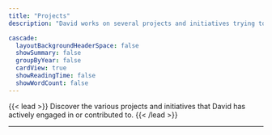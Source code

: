 ```yaml
---
title: "Projects"
description: "David works on several projects and initiatives trying to make the world a better place one step at a time. Explore all his projects here."

cascade:
  layoutBackgroundHeaderSpace: false
  showSummary: false
  groupByYear: false
  cardView: true
  showReadingTime: false
  showWordCount: false
---
```


{{< lead >}}
Discover the various projects and initiatives that David has actively engaged in or contributed to.
{{< /lead >}}

---
